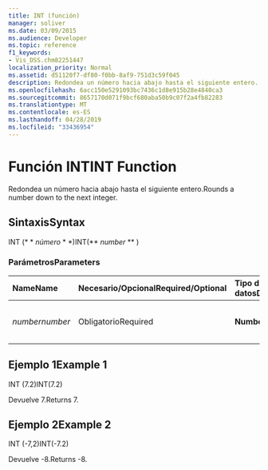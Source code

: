```yaml
---
title: INT (función)
manager: soliver
ms.date: 03/09/2015
ms.audience: Developer
ms.topic: reference
f1_keywords:
- Vis_DSS.chm82251447
localization_priority: Normal
ms.assetid: d51120f7-df80-f0bb-8af9-751d3c59f045
description: Redondea un número hacia abajo hasta el siguiente entero.
ms.openlocfilehash: 6acc150e5291093bc7436c1d8e915b28e4840ca3
ms.sourcegitcommit: 8657170d071f9bcf680aba50b9c07f2a4fb82283
ms.translationtype: MT
ms.contentlocale: es-ES
ms.lasthandoff: 04/28/2019
ms.locfileid: "33436954"
---
```

# <a name="int-function"></a><span data-ttu-id="97a7a-103">Función INT</span><span class="sxs-lookup"><span data-stu-id="97a7a-103">INT Function</span></span>

<span data-ttu-id="97a7a-104">Redondea un número hacia abajo hasta el siguiente entero.</span><span class="sxs-lookup"><span data-stu-id="97a7a-104">Rounds a number down to the next integer.</span></span>
  
## <a name="syntax"></a><span data-ttu-id="97a7a-105">Sintaxis</span><span class="sxs-lookup"><span data-stu-id="97a7a-105">Syntax</span></span>

<span data-ttu-id="97a7a-106">INT (\* \* *número* \* \*)</span><span class="sxs-lookup"><span data-stu-id="97a7a-106">INT(\*\* *number* \*\* )</span></span> 
  
### <a name="parameters"></a><span data-ttu-id="97a7a-107">Parámetros</span><span class="sxs-lookup"><span data-stu-id="97a7a-107">Parameters</span></span>

|<span data-ttu-id="97a7a-108">**Name**</span><span class="sxs-lookup"><span data-stu-id="97a7a-108">**Name**</span></span>|<span data-ttu-id="97a7a-109">**Necesario/Opcional**</span><span class="sxs-lookup"><span data-stu-id="97a7a-109">**Required/Optional**</span></span>|<span data-ttu-id="97a7a-110">**Tipo de datos**</span><span class="sxs-lookup"><span data-stu-id="97a7a-110">**Data Type**</span></span>|<span data-ttu-id="97a7a-111">**Descripción**</span><span class="sxs-lookup"><span data-stu-id="97a7a-111">**Description**</span></span>|
|:-----|:-----|:-----|:-----|
| <span data-ttu-id="97a7a-112">_number_</span><span class="sxs-lookup"><span data-stu-id="97a7a-112">_number_</span></span> <br/> |<span data-ttu-id="97a7a-113">Obligatorio</span><span class="sxs-lookup"><span data-stu-id="97a7a-113">Required</span></span>  <br/> |<span data-ttu-id="97a7a-114">**Number**</span><span class="sxs-lookup"><span data-stu-id="97a7a-114">**Number**</span></span> <br/> |<span data-ttu-id="97a7a-115">Número que desea redondear hacia abajo.</span><span class="sxs-lookup"><span data-stu-id="97a7a-115">The number to round down.</span></span>  <br/> |
   
## <a name="example-1"></a><span data-ttu-id="97a7a-116">Ejemplo 1</span><span class="sxs-lookup"><span data-stu-id="97a7a-116">Example 1</span></span>

<span data-ttu-id="97a7a-117">INT (7.2)</span><span class="sxs-lookup"><span data-stu-id="97a7a-117">INT(7.2)</span></span>
  
<span data-ttu-id="97a7a-118">Devuelve 7.</span><span class="sxs-lookup"><span data-stu-id="97a7a-118">Returns 7.</span></span>
  
## <a name="example-2"></a><span data-ttu-id="97a7a-119">Ejemplo 2</span><span class="sxs-lookup"><span data-stu-id="97a7a-119">Example 2</span></span>

<span data-ttu-id="97a7a-120">INT (-7,2)</span><span class="sxs-lookup"><span data-stu-id="97a7a-120">INT(-7.2)</span></span>
  
<span data-ttu-id="97a7a-121">Devuelve -8.</span><span class="sxs-lookup"><span data-stu-id="97a7a-121">Returns -8.</span></span>
  

